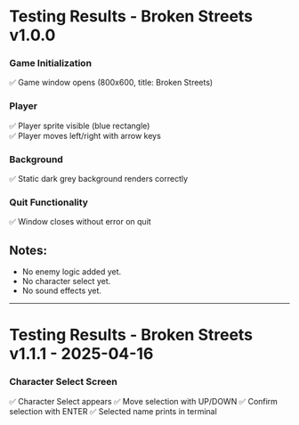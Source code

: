 # Testing Results - Broken Streets v1.0.0

### Game Initialization
✅ Game window opens (800x600, title: Broken Streets)

### Player
✅ Player sprite visible (blue rectangle)  
✅ Player moves left/right with arrow keys

### Background
✅ Static dark grey background renders correctly

### Quit Functionality
✅ Window closes without error on quit


## Notes:
- No enemy logic added yet.
- No character select yet.
- No sound effects yet.

---

# Testing Results - Broken Streets v1.1.1 - 2025-04-16

### Character Select Screen
✅ Character Select appears
✅ Move selection with UP/DOWN
✅ Confirm selection with ENTER
✅ Selected name prints in terminal


